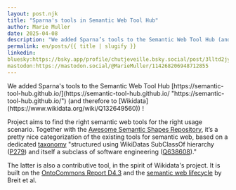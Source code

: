 ```yaml
---
layout: post.njk
title: "Sparna's tools in Semantic Web Tool Hub"
author: Marie Muller
date: 2025-04-08
description: "We added Sparna’s tools to the Semantic Web Tool Hub (and therefore to Wikidata) !"
permalink: en/posts/{{ title | slugify }}
linkedin: 
bluesky:https://bsky.app/profile/chutjeveille.bsky.social/post/3lltd2jydkk2x
mastodon:https://mastodon.social/@MarieMuller/114268206948712855
---
```


<p class="lead">We added Sparna's tools to the Semantic Web Tool Hub [https://semantic-tool-hub.github.io/](https://semantic-tool-hub.github.io/ "https://semantic-tool-hub.github.io/") (and therefore to [Wikidata](https://www.wikidata.org/wiki/Q132649560)) !</p>

Project aims to find the right semantic web tools for the right usage scenario. Together with the [Awesome Semantic Shapes Repository](https://www.sparna.fr/en/posts/awesome-semantic-shapes), it’s a pretty nice categorization of the existing tools for semantic web, based on a dedicated [taxonomy](https://github.com/semantic-tool-hub/SW-Tool-Hub-data) "structured using WikiDatas SubClassOf hierarchy ([P279](https://www.wikidata.org/wiki/Property:P279)) and itself a subclass of software engineering ([Q638608](https://www.wikidata.org/wiki/Q638608))."

The latter is also a contributive tool, in the spirit of Wikidata's project. It is built on the [OntoCommons Report D4.3](https://ontocommons.eu/deliverables) and the [semantic web lifecycle](https://doi.org/10.1007/978-3-031-14343-4_33) by Breit et al.
